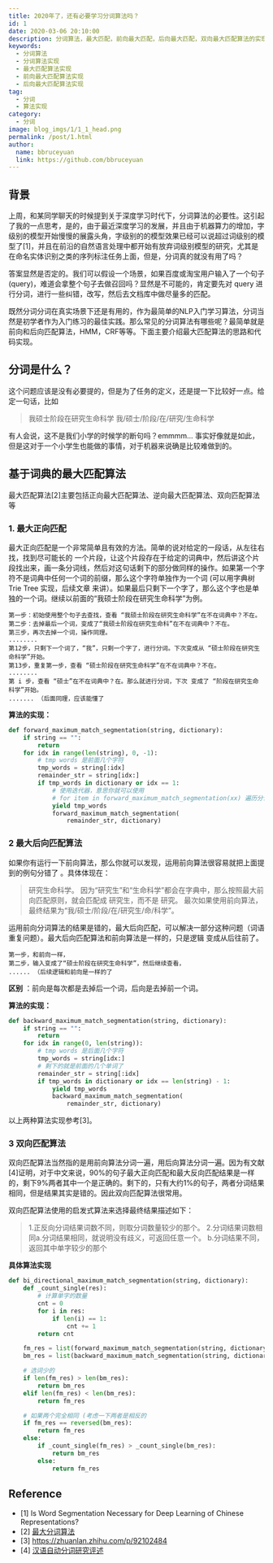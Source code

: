 ```yaml
---
title: 2020年了，还有必要学习分词算法吗？
id: 1
date: 2020-03-06 20:10:00
description: 分词算法，最大匹配，前向最大匹配，后向最大匹配，双向最大匹配算法的实现。
keywords: 
  - 分词算法
  - 分词算法实现
  - 最大匹配算法实现
  - 前向最大匹配算法实现
  - 后向最大匹配算法实现
tag: 
  - 分词
  - 算法实现
category: 
  - 分词
image: blog_imgs/1/1_1_head.png
permalink: /post/1.html
author: 
  name: bbruceyuan
  link: https://github.com/bbruceyuan
---
```


## 背景

上周，和某同学聊天的时候提到关于深度学习时代下，分词算法的必要性。这引起了我的一点思考，是的，由于最近深度学习的发展，并且由于机器算力的增加，字级别的模型开始慢慢的展露头角，字级别的的模型效果已经可以说超过词级别的模型了[1]，并且在前沿的自然语言处理中都开始有放弃词级别模型的研究，尤其是在命名实体识别之类的序列标注任务上面，但是，分词真的就没有用了吗？

答案显然是否定的。我们可以假设一个场景，如果百度或淘宝用户输入了一个句子(query)，难道会拿整个句子去做召回吗？显然是不可能的，肯定要先对 query 进行分词，进行一些纠错，改写，然后去文档库中做尽量多的匹配。

既然分词分词在真实场景下还是有用的，作为最简单的NLP入门学习算法，分词当然是初学者作为入门练习的最佳实践。那么常见的分词算法有哪些呢？最简单就是前向和后向匹配算法，HMM，CRF等等。下面主要介绍最大匹配算法的思路和代码实现。

## 分词是什么？

这个问题应该是没有必要提的，但是为了任务的定义，还是提一下比较好一点。给定一句话，比如

> 我硕士阶段在研究生命科学
> 我/硕士/阶段/在/研究/生命科学



有人会说，这不是我们小学的时候学的断句吗？emmmm... 事实好像就是如此，但是这对于一个小学生也能做的事情，对于机器来说确是比较难做到的。

## 基于词典的最大匹配算法 

最大匹配算法[2]主要包括正向最大匹配算法、逆向最大匹配算法、双向匹配算法等

### 1. 最大正向匹配

最大正向匹配是一个非常简单且有效的方法。简单的说对给定的一段话，从左往右找，找到尽可能长的 一个片段，让这个片段存在于给定的词典中，然后讲这个片段找出来，画一条分词线，然后对这句话剩下的部分做同样的操作。如果第一个字符不是词典中任何一个词的前缀，那么这个字符单独作为一个词 (可以用字典树Trie Tree 实现，后续文章 来讲）。如果最后只剩下一个字了，那么这个字也是单独的一个词。继续以前面的“我硕士阶段在研究生命科学”为例。

```
第一步：初始使用整个句子去查找，查看 “我硕士阶段在研究生命科学”在不在词典中？不在。
第二步：去掉最后一个词，变成了“我硕士阶段在研究生命科”在不在词典中？不在。
第三步，再次去掉一个词，操作同理。
........
第12步，只剩下一个词了，“我”，只剩一个字了，进行分词。下次变成从 “硕士阶段在研究生命科学”开始。
第13步，重复第一步，查看 “硕士阶段在研究生命科学”在不在词典中？不在。
........
第 i 步，查看 “硕士”在不在词典中？在。那么就进行分词，下次 变成了 “阶段在研究生命科学”开始。
....... （后面同理，应该能懂了
```

**算法的实现：**

```python
def forward_maximum_match_segmentation(string, dictionary):
    if string == "":
        return
    for idx in range(len(string), 0, -1):
        # tmp words 是前面几个字符
        tmp_words = string[:idx]
        remainder_str = string[idx:]
        if tmp_words in dictionary or idx == 1:
            # 使用迭代器，意思你就可以使用
            # for item in forward_maximum_match_segmentation(xx) 遍历分词结果
            yield tmp_words
            forward_maximum_match_segmentation(
                remainder_str, dictionary)
```

### 2 最大后向匹配算法

如果你有运行一下前向算法，那么你就可以发现，运用前向算法很容易就把上面提到的例句分错了 。具体体现在：

> 研究生命科学。
> 因为“研究生”和“生命科学”都会在字典中，那么按照最大前向匹配原则，就会匹配成 研究生，而不是 研究。
> 最次如果使用前向算法，最终结果为“我/硕士/阶段/在/研究生/命/科学”。



运用前向分词算法的结果是错的，最大后向匹配，可以解决一部分这种问题（词语重复问题）。最大后向匹配算法和前向算法是一样的，只是逻辑 变成从后往前了。
```
第一步，和前向一样，
第二步，输入变成了“硕士阶段在研究生命科学”，然后继续查看，
...... （后续逻辑和前向是一样的了
```

**区别** ：前向是每次都是去掉后一个词，后向是去掉前一个词。



**算法的实现：** 

```python
def backward_maximum_match_segmentation(string, dictionary):
    if string == "":
        return
    for idx in range(0, len(string)):
        # tmp words 是后面几个字符
        tmp_words = string[idx:]
        # 剩下的就是前面的几个单词了
        remainder_str = string[:idx]
        if tmp_words in dictionary or idx == len(string) - 1:
            yield tmp_words
            backward_maximum_match_segmentation(
                remainder_str, dictionary)
```

以上两种算法实现参考[3]。

### 3 双向匹配算法

双向匹配算法当然指的是用前向算法分词一遍，用后向算法分词一遍。因为有文献[4]证明，对于中文来说，90%的句子最大正向匹配和最大反向匹配结果是一样的，剩下9%两者其中一个是正确的。剩下的，只有大约1%的句子，两者分词结果相同，但是结果其实是错的。因此双向匹配算法很常用。

双向匹配算法使用的启发式算法来选择最终结果描述如下：

> 1.正反向分词结果词数不同，则取分词数量较少的那个。
> 2.分词结果词数相同
> ​	a.分词结果相同，就说明没有歧义，可返回任意一个。
> ​	b.分词结果不同，返回其中单字较少的那个

**具体算法实现**

```python
def bi_directional_maximum_match_segmentation(string, dictionary):
    def _count_single(res):
        # 计算单字的数量
        cnt = 0
        for i in res:
            if len(i) == 1:
                cnt += 1
        return cnt

    fm_res = list(forward_maximum_match_segmentation(string, dictionary))
    bm_res = list(backward_maximum_match_segmentation(string, dictionary))

    # 选词少的
    if len(fm_res) > len(bm_res):
        return bm_res
    elif len(fm_res) < len(bm_res):
        return fm_res

    # 如果两个完全相同 (考虑一下两者是相反的
    if fm_res == reversed(bm_res):
        return fm_res
    else:
        if _count_single(fm_res) > _count_single(bm_res):
            return bm_res
        else:
            return fm_res
```

## Reference

- [1] Is Word Segmentation Necessary for Deep Learning of Chinese Representations?
- [2] [最大分词算法](https://baike.baidu.com/item/%E6%9C%80%E5%A4%A7%E5%8C%B9%E9%85%8D%E7%AE%97%E6%B3%95)
- [3] https://zhuanlan.zhihu.com/p/92102484
- [4] [汉语自动分词研究评述](http://59.108.48.5/course/mining/12-13spring/%E5%8F%82%E8%80%83%E6%96%87%E7%8C%AE/02-01%E6%B1%89%E8%AF%AD%E8%87%AA%E5%8A%A8%E5%88%86%E8%AF%8D%E7%A0%94%E7%A9%B6%E8%AF%84%E8%BF%B0.pdf)